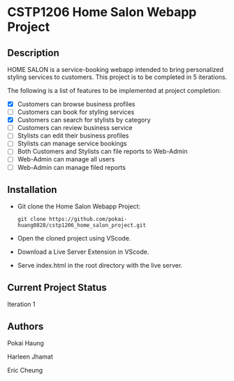 # CSTP1206 Home Salon Webapp Project 

## Description

HOME SALON is a service-booking webapp intended to bring personalized styling services to customers. This project is to be completed in 5 iterations. 

The following is a list of features to be implemented at project completion:

- [x] Customers can browse business profiles
- [ ] Customers can book for styling services
- [x] Customers can search for stylists by category
- [ ] Customers can review business service
- [ ] Stylists can edit their business profiles
- [ ] Stylists can manage service bookings
- [ ] Both Customers and Stylists can file reports to Web-Admin
- [ ] Web-Admin can manage all users
- [ ] Web-Admin can manage filed reports

## Installation

* Git clone the Home Salon Webapp Project:

    `git clone https://github.com/pokai-huang0828/cstp1206_home_salon_project.git`

* Open the cloned project using VScode.

* Download a Live Server Extension in VScode.

* Serve index.html in the root directory with the live server. 

## Current Project Status

Iteration 1

## Authors

Pokai Haung

Harleen Jhamat

Eric Cheung
